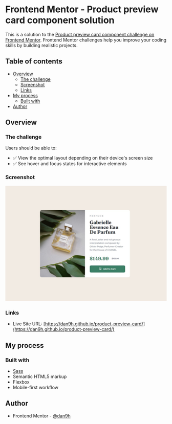 # Frontend Mentor - Product preview card component solution

This is a solution to the [Product preview card component challenge on Frontend Mentor](https://www.frontendmentor.io/challenges/product-preview-card-component-GO7UmttRfa). Frontend Mentor challenges help you improve your coding skills by building realistic projects.

## Table of contents

- [Overview](#overview)
  - [The challenge](#the-challenge)
  - [Screenshot](#screenshot)
  - [Links](#links)
- [My process](#my-process)
  - [Built with](#built-with)
- [Author](#author)

## Overview

### The challenge

Users should be able to:

- :white_check_mark: View the optimal layout depending on their device's screen size
- :white_check_mark: See hover and focus states for interactive elements

### Screenshot

![](./screenshot.jpg)

### Links

- Live Site URL: [https://dan9h.github.io/product-preview-card/](https://dan9h.github.io/product-preview-card/)

## My process

### Built with

- [Sass](https://sass-lang.com/)
- Semantic HTML5 markup
- Flexbox
- Mobile-first workflow

## Author

- Frontend Mentor - [@dan9h](https://www.frontendmentor.io/profile/dan9h)
